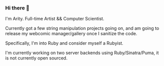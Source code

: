 ### Hi there 👋

I'm Arity. Full-time Artist && Computer Scientist.

Currently got a few string manipulation projects going on, and am going to release my webcomic manager/gallery once I sanitize the code.

Specifically, I'm into Ruby and consider myself a Rubyist.

I'm currently working on two server backends using Ruby/Sinatra/Puma, it is not currently open sourced.



<!--
**ZeroPivot/ZeroPivot** is a ✨ _special_ ✨ repository because its `README.md` (this file) appears on your GitHub profile.

Here are some ideas to get you started:

- 🔭 I’m currently working on ...
- 🌱 I’m currently learning ...
- 👯 I’m looking to collaborate on ...
- 🤔 I’m looking for help with ...
- 💬 Ask me about ...
- 📫 How to reach me: ...
- 😄 Pronouns: ...
- ⚡ Fun fact: ...
-->
